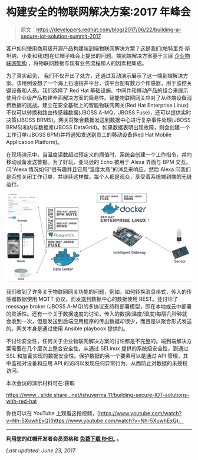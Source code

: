 # 构建安全的物联网解决方案:2017 年峰会

> 原文：<https://developers.redhat.com/blog/2017/06/22/building-a-secure-iot-solution-summit-2017>

客户如何使用商用级开源产品构建端到端物联网解决方案？这是我们(帕特里克·斯坦纳、小麦和我)想在红帽子峰会上提出的问题。端到端解决方案基于三层 [企业物联网架构](https://www.redhat.com/cms/managed-files/is-intelligent-gateways-for-the-iot-technology-overview-us107776-201701-us.pdf) ，将物联网数据与现有业务流程和人的因素相集成。

为了真实起见， 我们不仅开出了处方，还通过互动演示展示了这一端到端解决方案。该用例设想了一个海上石油钻井平台，该平台配有数万个传感器，用于监控关键设备和人员。我们选择了 Red Hat 基础设施、中间件和移动产品的组合来展示使用企业级产品构建全面解决方案的简易性。智能物联网网关应对了从终端设备消费数据的挑战。建立在安全基础上的智能物联网网关(Red Hat Enterprise Linux)不仅可以转换和路由传感器数据(JBOSS A-MQ，JBOSS Fuse)，还可以提供实时决策(JBOSS BRMS)。网关将聚合数据发送到数据中心进行复杂事件处理(JBOSS BRMS)和内存数据库(JBOSS DataGrid)。如果数据表明出现故障，则会创建一个工作订单(JBOSS BPM)并将通知发送到员工的移动设备(Red Hat Mobile Application Platform)。

在现场演示中，当温度读数超过预定义的阈值时，系统会创建一个工作指令，并向移动设备发送警报。为了好玩，亚马逊的 Echo 被用于 Alexa 界面与 BPM 交互。问“Alexa 情况如何”很有趣并且它用“温度太高”的消息来响应。然后 Alexa 问我们是否想关闭工作订单，并继续这样做。每个人都是观众，享受着系统端到端的无缝运行。

![](img/b70c2edd4d68b97998b1d063f7834b41.png)

我们收到了许多关于物联网网关功能的问题，例如，如何转换消息格式，传入的传感器数据使用 MQTT 协议，而发送到数据中心的数据使用 REST。还讨论了 message broker (JBOSS A-MQ)的多协议支持和部署模型，即在本地或云中部署的灵活性。还有一个关于数据速度的讨论，传入的数据(温度/湿度)每隔几秒钟就会收到一次，但是发送到后端应用程序的传出数据却很少，而且是以聚合形式发送的。网关本身是通过使用 Ansible playbook 提供的。

不讨论安全性，任何关于企业物联网解决方案的讨论都是不完整的。端到端解决方案需要在几个层次上整合安全性，从通过 SELinux 提供的系统级安全性，到通过 SSL 和加密实现的数据安全性。保护数据的另一个要素可以是通过 API 管理，其中监视对设备和应用 API 的访问以发现任何异常行为，从而防止对数据的未授权访问。

本次会议的演示材料可在:获取

[https://www . slide share . net/ishuverma 11/building-secure-IOT-solutions-with-red-hat](https://www.slideshare.net/IshuVerma11/building-secure-iot-solutions-with-red-hat)

你也可以在 YouTube 上观看这段视频，[https://www.youtube.com/watch?v=Nh-5XuwhExQ](https://www.youtube.com/watch?v=Nh-5XuwhExQ)。

* * *

**利用您的红帽开发者会员资格和** [**免费下载 RHEL**](http://developers.redhat.com/products/rhel/download/) **。**

*Last updated: June 23, 2017*